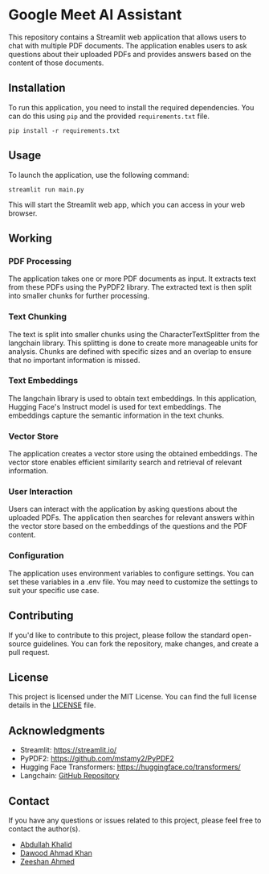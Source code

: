 # Google Meet AI Assistant

This repository contains a Streamlit web application that allows users to chat with multiple PDF documents. The application enables users to ask questions about their uploaded PDFs and provides answers based on the content of those documents.

## Installation

To run this application, you need to install the required dependencies. You can do this using `pip` and the provided `requirements.txt` file.
```
pip install -r requirements.txt
```

## Usage

To launch the application, use the following command:
```
streamlit run main.py
```
This will start the Streamlit web app, which you can access in your web browser.

## Working

### PDF Processing

The application takes one or more PDF documents as input. It extracts text from these PDFs using the PyPDF2 library. The extracted text is then split into smaller chunks for further processing.

### Text Chunking

The text is split into smaller chunks using the CharacterTextSplitter from the langchain library. This splitting is done to create more manageable units for analysis. Chunks are defined with specific sizes and an overlap to ensure that no important information is missed.

### Text Embeddings

The langchain library is used to obtain text embeddings. In this application, Hugging Face's Instruct model is used for text embeddings. The embeddings capture the semantic information in the text chunks.

### Vector Store

The application creates a vector store using the obtained embeddings. The vector store enables efficient similarity search and retrieval of relevant information.

### User Interaction

Users can interact with the application by asking questions about the uploaded PDFs. The application then searches for relevant answers within the vector store based on the embeddings of the questions and the PDF content.

### Configuration

The application uses environment variables to configure settings. You can set these variables in a .env file. You may need to customize the settings to suit your specific use case.

## Contributing

If you'd like to contribute to this project, please follow the standard open-source guidelines. You can fork the repository, make changes, and create a pull request.

## License

This project is licensed under the MIT License. You can find the full license details in the [LICENSE](LICENSE) file.

## Acknowledgments
- Streamlit: https://streamlit.io/
- PyPDF2: https://github.com/mstamy2/PyPDF2
- Hugging Face Transformers: https://huggingface.co/transformers/
- Langchain: [GitHub Repository](https://github.com/langchain-ai)

## Contact

If you have any questions or issues related to this project, please feel free to contact the author(s).

- [Abdullah Khalid](iabdulahk@gmail.com)
- [Dawood Ahmad Khan](dawoodk0007@gmail.com)
- [Zeeshan Ahmed](zeeshanahmed8064@outlook.com)
